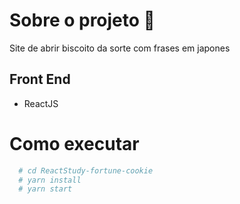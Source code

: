
# Sobre o projeto 🥠

Site de abrir biscoito da sorte com frases em japones 

## Front End
- ReactJS

# Como executar 
```bash
  # cd ReactStudy-fortune-cookie
  # yarn install
  # yarn start
```



